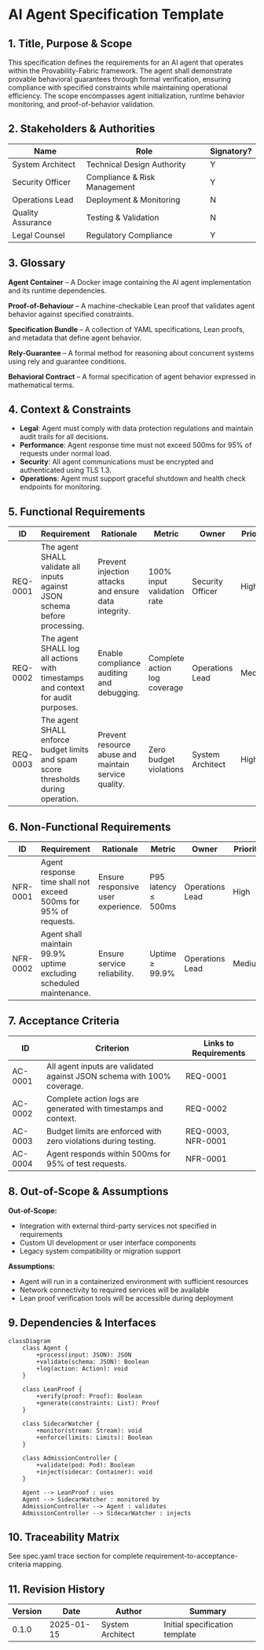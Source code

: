 <!--
SPDX-License-Identifier: Apache-2.0
Copyright 2025 Provability-Fabric Contributors
Licensed under the Apache License, Version 2.0 (the "License");
you may not use this file except in compliance with the License.
You may obtain a copy of the License at

    http://www.apache.org/licenses/LICENSE-2.0

Unless required by applicable law or agreed to in writing, software
distributed under the License is distributed on an "AS IS" BASIS,
WITHOUT WARRANTIES OR CONDITIONS OF ANY KIND, either express or implied.
See the License for the specific language governing permissions and
limitations under the License.
-->

# AI Agent Specification Template

## 1. Title, Purpose & Scope

This specification defines the requirements for an AI agent that operates within the Provability-Fabric framework. The agent shall demonstrate provable behavioral guarantees through formal verification, ensuring compliance with specified constraints while maintaining operational efficiency. The scope encompasses agent initialization, runtime behavior monitoring, and proof-of-behavior validation.

## 2. Stakeholders & Authorities

| Name              | Role                         | Signatory? |
| ----------------- | ---------------------------- | ---------- |
| System Architect  | Technical Design Authority   | Y          |
| Security Officer  | Compliance & Risk Management | Y          |
| Operations Lead   | Deployment & Monitoring      | N          |
| Quality Assurance | Testing & Validation         | N          |
| Legal Counsel     | Regulatory Compliance        | Y          |

## 3. Glossary

**Agent Container** – A Docker image containing the AI agent implementation and its runtime dependencies.

**Proof-of-Behaviour** – A machine-checkable Lean proof that validates agent behavior against specified constraints.

**Specification Bundle** – A collection of YAML specifications, Lean proofs, and metadata that define agent behavior.

**Rely-Guarantee** – A formal method for reasoning about concurrent systems using rely and guarantee conditions.

**Behavioral Contract** – A formal specification of agent behavior expressed in mathematical terms.

## 4. Context & Constraints

- **Legal**: Agent must comply with data protection regulations and maintain audit trails for all decisions.
- **Performance**: Agent response time must not exceed 500ms for 95% of requests under normal load.
- **Security**: All agent communications must be encrypted and authenticated using TLS 1.3.
- **Operations**: Agent must support graceful shutdown and health check endpoints for monitoring.

## 5. Functional Requirements

| ID       | Requirement                                                                       | Rationale                                            | Metric                       | Owner            | Priority |
| -------- | --------------------------------------------------------------------------------- | ---------------------------------------------------- | ---------------------------- | ---------------- | -------- |
| REQ-0001 | The agent SHALL validate all inputs against JSON schema before processing.        | Prevent injection attacks and ensure data integrity. | 100% input validation rate   | Security Officer | High     |
| REQ-0002 | The agent SHALL log all actions with timestamps and context for audit purposes.   | Enable compliance auditing and debugging.            | Complete action log coverage | Operations Lead  | Medium   |
| REQ-0003 | The agent SHALL enforce budget limits and spam score thresholds during operation. | Prevent resource abuse and maintain service quality. | Zero budget violations       | System Architect | High     |

## 6. Non-Functional Requirements

| ID       | Requirement                                                        | Rationale                          | Metric              | Owner           | Priority |
| -------- | ------------------------------------------------------------------ | ---------------------------------- | ------------------- | --------------- | -------- |
| NFR-0001 | Agent response time shall not exceed 500ms for 95% of requests.    | Ensure responsive user experience. | P95 latency ≤ 500ms | Operations Lead | High     |
| NFR-0002 | Agent shall maintain 99.9% uptime excluding scheduled maintenance. | Ensure service reliability.        | Uptime ≥ 99.9%      | Operations Lead | Medium   |

## 7. Acceptance Criteria

| ID      | Criterion                                                              | Links to Requirements |
| ------- | ---------------------------------------------------------------------- | --------------------- |
| AC-0001 | All agent inputs are validated against JSON schema with 100% coverage. | REQ-0001              |
| AC-0002 | Complete action logs are generated with timestamps and context.        | REQ-0002              |
| AC-0003 | Budget limits are enforced with zero violations during testing.        | REQ-0003, NFR-0001    |
| AC-0004 | Agent responds within 500ms for 95% of test requests.                  | NFR-0001              |

## 8. Out-of-Scope & Assumptions

**Out-of-Scope:**

- Integration with external third-party services not specified in requirements
- Custom UI development or user interface components
- Legacy system compatibility or migration support

**Assumptions:**

- Agent will run in a containerized environment with sufficient resources
- Network connectivity to required services will be available
- Lean proof verification tools will be accessible during deployment

## 9. Dependencies & Interfaces

```mermaid
classDiagram
    class Agent {
        +process(input: JSON): JSON
        +validate(schema: JSON): Boolean
        +log(action: Action): void
    }

    class LeanProof {
        +verify(proof: Proof): Boolean
        +generate(constraints: List): Proof
    }

    class SidecarWatcher {
        +monitor(stream: Stream): void
        +enforce(limits: Limits): Boolean
    }

    class AdmissionController {
        +validate(pod: Pod): Boolean
        +inject(sidecar: Container): void
    }

    Agent --> LeanProof : uses
    Agent --> SidecarWatcher : monitored by
    AdmissionController --> Agent : validates
    AdmissionController --> SidecarWatcher : injects
```

## 10. Traceability Matrix

See spec.yaml trace section for complete requirement-to-acceptance-criteria mapping.

## 11. Revision History

| Version | Date       | Author           | Summary                        |
| ------- | ---------- | ---------------- | ------------------------------ |
| 0.1.0   | 2025-01-15 | System Architect | Initial specification template |
